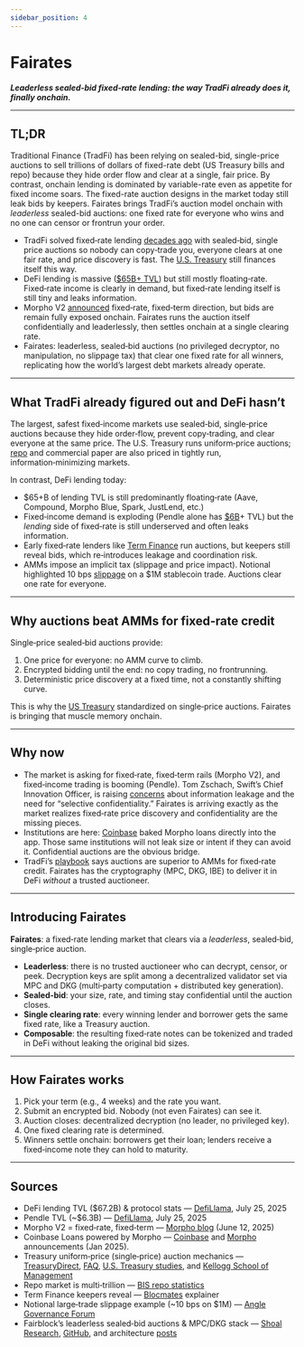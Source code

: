 ```yaml
---
sidebar_position: 4
---
```


# Fairates

***Leaderless sealed‑bid fixed‑rate lending: the way TradFi already does it, finally onchain.***

---

## TL;DR

Traditional Finance (TradFi) has been relying on sealed-bid, single-price auctions to sell trillions of dollars of fixed-rate debt (US Treasury bills and repo) because they hide order flow and clear at a single, fair price. By contrast, onchain lending is dominated by variable-rate even as appetite for fixed income soars. The fixed-rate auction designs in the market today still leak bids by keepers. Fairates brings TradFi’s auction model onchain with *leaderless* sealed-bid auctions: one fixed rate for everyone who wins and no one can censor or frontrun your order. 

- TradFi solved fixed‑rate lending [decades ago](https://home.treasury.gov/system/files/136/archive-documents/upas.pdf) with sealed‑bid, single price auctions so nobody can copy‑trade you, everyone clears at one fair rate, and price discovery is fast. The [U.S. Treasury](https://www.treasurydirect.gov/auctions/how-auctions-work/) still finances itself this way.
- DeFi lending is massive ([$65B+ TVL](https://defillama.com/protocols/lending)) but still mostly floating‑rate. Fixed‑rate income is clearly in demand, but fixed‑rate lending itself is still tiny and leaks information.
- Morpho V2 [announced](https://morpho.org/blog/morpho-v2-liberating-the-potential-of-onchain-loans/) fixed‑rate, fixed‑term direction, but bids are remain fully exposed onchain. Fairates runs the auction itself confidentially and leaderlessly, then settles onchain at a single clearing rate.
- Fairates: leaderless, sealed‑bid auctions (no privileged decryptor, no manipulation, no slippage tax) that clear one fixed rate for all winners, replicating how the world’s largest debt markets already operate.

---

## What TradFi already figured out and DeFi hasn’t

The largest, safest fixed‑income markets use sealed‑bid, single‑price auctions because they hide order‑flow, prevent copy‑trading, and clear everyone at the same price. The U.S. Treasury runs uniform‑price auctions; [repo](https://www.bis.org/publ/cgfs59.pdf) and commercial paper are also priced in tightly run, information‑minimizing markets.

In contrast, DeFi lending today:

- $65+B of lending TVL is still predominantly floating‑rate (Aave, Compound, Morpho Blue, Spark, JustLend, etc.)
- Fixed‑income demand is exploding (Pendle alone has [$6B](https://defillama.com/protocol/pendle)+ TVL) but the *lending* side of fixed‑rate is still underserved and often leaks information.
- Early fixed‑rate lenders like [Term Finance](https://www.blocmates.com/articles/term-finance-introducing-collateralized-fixed-rate-auctions-on-chain) run auctions, but keepers still reveal bids, which re‑introduces leakage and coordination risk.
- AMMs impose an implicit tax (slippage and price impact). Notional highlighted 10 bps [slippage](https://gov.angle.money/t/new-yield-strategy-fixed-rate-lending-on-notional-finance/285) on a $1M stablecoin trade. Auctions clear one rate for everyone.

---

## Why auctions beat AMMs for fixed‑rate credit

Single‑price sealed‑bid auctions provide:

1. One price for everyone: no AMM curve to climb.
2. Encrypted bidding until the end: no copy trading, no frontrunning.
3. Deterministic price discovery at a fixed time, not a constantly shifting curve.

This is why the [US Treasury](https://www.treasurydirect.gov/auctions/how-auctions-work/) standardized on single‑price auctions. Fairates is bringing that muscle memory onchain.

---

## Why now

- The market is asking for fixed‑rate, fixed‑term rails (Morpho V2), and fixed‑income trading is booming (Pendle). Tom Zschach, Swift’s Chief Innovation Officer, is raising [concerns](https://www.linkedin.com/feed/update/urn:li:activity:7354149262349271040/) about information leakage and the need for “selective confidentiality.” Fairates is arriving exactly as the market realizes fixed‑rate price discovery and confidentiality are the missing pieces.
- Institutions are here: [Coinbase](https://www.coinbase.com/en-ca/blog/now-get-a-USDC-loan-without-selling-your-bitcoin) baked Morpho loans directly into the app. Those same institutions will not leak size or intent if they can avoid it. Confidential auctions are the obvious bridge.
- TradFi’s [playbook](https://home.treasury.gov/system/files/136/archive-documents/upas.pdf) says auctions are superior to AMMs for fixed‑rate credit. Fairates has the cryptography (MPC, DKG, IBE) to deliver it in DeFi *without* a trusted auctioneer.

---

## Introducing Fairates

**Fairates**: a fixed‑rate lending market that clears via a *leaderless*, sealed‑bid, single‑price auction.

- **Leaderless**: there is no trusted auctioneer who can decrypt, censor, or peek. Decryption keys are split among a decentralized validator set via MPC and DKG (multi‑party computation + distributed key generation).
- **Sealed‑bid**: your size, rate, and timing stay confidential until the auction closes.
- **Single clearing rate**: every winning lender and borrower gets the same fixed rate, like a Treasury auction.
- **Composable**: the resulting fixed‑rate notes can be tokenized and traded in DeFi without leaking the original bid sizes.

---

## How Fairates works

1. Pick your term (e.g., 4 weeks) and the rate you want.
2. Submit an encrypted bid. Nobody (not even Fairates) can see it.
3. Auction closes: decentralized decryption (no leader, no privileged key).
4. One fixed clearing rate is determined.
5. Winners settle onchain: borrowers get their loan; lenders receive a fixed‑income note they can hold to maturity.

---

## Sources

- DeFi lending TVL ($67.2B) & protocol stats — [DefiLlama](https://defillama.com/protocols/lending), July 25, 2025
- Pendle TVL (~$6.3B) — [DefiLlama](https://defillama.com/protocol/pendle), July 25, 2025
- Morpho V2 = fixed‑rate, fixed‑term — [Morpho blog](https://morpho.org/blog/morpho-v2-liberating-the-potential-of-onchain-loans/) (June 12, 2025)
- Coinbase Loans powered by Morpho — [Coinbase](https://www.coinbase.com/en-ca/blog/now-get-a-USDC-loan-without-selling-your-bitcoin) and [Morpho](https://morpho.org/blog/coinbase-launches-crypto-backed-loans-powered-by-morpho/) announcements (Jan 2025).
- Treasury uniform‑price (single‑price) auction mechanics — [TreasuryDirect](https://www.treasurydirect.gov/auctions/how-auctions-work/), [FAQ](https://www.treasurydirect.gov/help-center/faqs/auction-faqs/), [U.S. Treasury studies](https://home.treasury.gov/system/files/136/archive-documents/upas.pdf), and [Kellogg School of Management](https://www.kellogg.northwestern.edu/faculty/weber/decs-452/Treasury_Report.pdf?utm_source=chatgpt.com)
- Repo market is multi‑trillion — [BIS repo statistics](https://www.bis.org/publ/cgfs59.pdf)
- Term Finance keepers reveal — [Blocmates](https://www.blocmates.com/articles/term-finance-introducing-collateralized-fixed-rate-auctions-on-chain?utm_source=chatgpt.com) explainer
- Notional large‑trade slippage example (~10 bps on $1M) — [Angle Governance Forum](https://gov.angle.money/t/new-yield-strategy-fixed-rate-lending-on-notional-finance/285?utm_source=chatgpt.com)
- Fairblock’s leaderless sealed‑bid auctions & MPC/DKG stack — [Shoal Research](https://www.shoal.gg/p/fairblock-incorruptible-markets-and), [GitHub](https://github.com/Fairblock/fairyring), and architecture [posts](https://medium.com/%400xfairblock/fast-fairy-series-fairyring-architecture-i-d5293e0ce665)